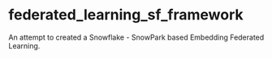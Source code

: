 # federated_learning_sf_framework
An attempt to created a Snowflake - SnowPark based Embedding Federated Learning.

